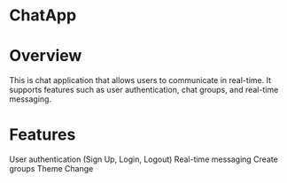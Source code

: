 # ChatApp
# Overview
This is chat application that allows users to communicate in real-time. It supports features such as user authentication, chat groups, and real-time messaging.

# Features
User authentication (Sign Up, Login, Logout)
Real-time messaging
Create groups
Theme Change

